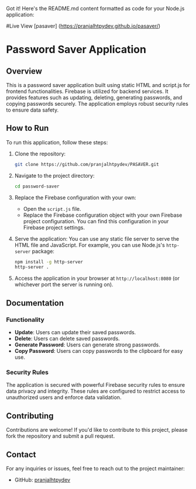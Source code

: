 Got it! Here's the README.md content formatted as code for your Node.js application:

#Live View
[pasaver] (https://pranjalhtpydev.github.io/pasaver/)

# Password Saver Application

## Overview
This is a password saver application built using static HTML and script.js for frontend functionalities. Firebase is utilized for backend services. It provides features such as updating, deleting, generating passwords, and copying passwords securely. The application employs robust security rules to ensure data safety.

## How to Run
To run this application, follow these steps:

1. Clone the repository:
   ```bash
   git clone https://github.com/pranjalhtpydev/PASAVER.git
   ```
   
2. Navigate to the project directory:
   ```bash
   cd password-saver
   ```

3. Replace the Firebase configuration with your own:
   - Open the `script.js` file.
   - Replace the Firebase configuration object with your own Firebase project configuration. You can find this configuration in your Firebase project settings.

4. Serve the application:
   You can use any static file server to serve the HTML file and JavaScript. For example, you can use Node.js's `http-server` package:
   ```bash
   npm install -g http-server
   http-server .
   ```

5. Access the application in your browser at `http://localhost:8080` (or whichever port the server is running on).

## Documentation
### Functionality
- **Update**: Users can update their saved passwords.
- **Delete**: Users can delete saved passwords.
- **Generate Password**: Users can generate strong passwords.
- **Copy Password**: Users can copy passwords to the clipboard for easy use.

### Security Rules
The application is secured with powerful Firebase security rules to ensure data privacy and integrity. These rules are configured to restrict access to unauthorized users and enforce data validation.

## Contributing
Contributions are welcome! If you'd like to contribute to this project, please fork the repository and submit a pull request.

## Contact
For any inquiries or issues, feel free to reach out to the project maintainer:
- GitHub: [pranjalhtpydev](https://github.com/pranjalhtpydev)
